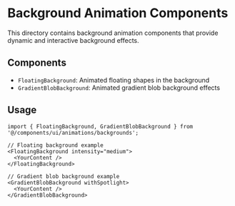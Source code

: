 # Background Animation Components

This directory contains background animation components that provide dynamic and interactive background effects.

## Components

- `FloatingBackground`: Animated floating shapes in the background
- `GradientBlobBackground`: Animated gradient blob background effects

## Usage

```tsx
import { FloatingBackground, GradientBlobBackground } from '@/components/ui/animations/backgrounds';

// Floating background example
<FloatingBackground intensity="medium">
  <YourContent />
</FloatingBackground>

// Gradient blob background example
<GradientBlobBackground withSpotlight>
  <YourContent />
</GradientBlobBackground>
```
